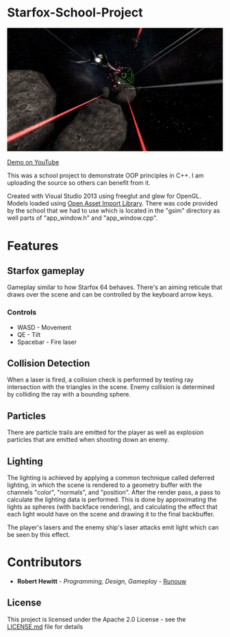 # Starfox-School-Project
![Starfox OOP demo](https://github.com/runouw/Starfox-School-Project/blob/master/demo_pic/demo%203.jpg)

[Demo on YouTube](https://www.youtube.com/watch?v=ZhU7qlP5E5w)

This was a school project to demonstrate OOP principles in C++. I am uploading the source so others can benefit from it.

Created with Visual Studio 2013 using freeglut and glew for OpenGL. Models loaded using [Open Asset Import Library](http://assimp.sourceforge.net/). There was code provided by the school that we had to use which is located in the "gsim" directory as well parts of "app_window.h" and "app_window.cpp".

# Features

## Starfox gameplay
Gameplay similar to how Starfox 64 behaves. There's an aiming reticule that draws over the scene and can be controlled by the keyboard arrow keys.

### Controls
 * WASD - Movement
 * QE - Tilt 
 * Spacebar - Fire laser
 
## Collision Detection
When a laser is fired, a collision check is performed by testing ray intersection with the triangles in the scene. Enemy collision is determined by colliding the ray with a bounding sphere.

## Particles
There are particle trails are emitted for the player as well as explosion particles that are emitted when shooting down an enemy.

## Lighting
The lighting is achieved by applying a common technique called deferred lighting, in which the scene is rendered to a geometry buffer with the channels "color", "normals", and "position". After the render pass, a pass to calculate the lighting data is performed. This is done by approximating the lights as spheres (with backface rendering), and calculating the effect that each light would have on the scene and drawing it to the final backbuffer.

The player's lasers and the enemy ship's laser attacks emit light which can be seen by this effect.

# Contributors
* **Robert Hewitt** - *Programming, Design, Gameplay* - [Runouw](https://github.com/runouw)

## License

This project is licensed under the Apache 2.0 License - see the [LICENSE.md](LICENSE.md) file for details
